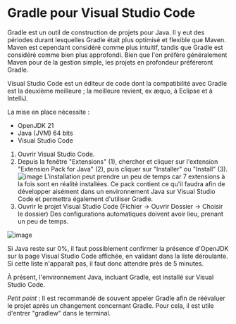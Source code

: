 # Gradle pour Visual Studio Code
Gradle est un outil de construction de projets pour Java.
Il y eut des périodes durant lesquelles Gradle était plus optimisé et flexible que Maven.
Maven est cependant considéré comme plus intuitif, tandis que Gradle est considéré comme bien plus approfondi.
Bien que l'on préfère généralement Maven pour de la gestion simple, les projets en profondeur préféreront Gradle. 

Visual Studio Code est un éditeur de code dont la compatibilité avec Gradle est la deuxième meilleure ; la meilleure revient, ex æquo, à Eclipse et à IntelliJ.

La mise en place nécessite :
- OpenJDK 21
- Java (JVM) 64 bits
- Visual Studio Code

1. Ouvrir Visual Studio Code.
2. Depuis la fenêtre "Extensions" (1), chercher et cliquer sur l'extension "Extension Pack for Java" (2), puis cliquer sur "Installer" ou "Install" (3).
![image](https://github.com/user-attachments/assets/82d679d8-8360-41eb-8f2e-e3ffb2f9b469)
L'installation peut prendre un peu de temps car 7 extensions à la fois sont en réalité installées. 
Ce pack contient ce qu'il faudra afin de développer aisément dans un environnement Java sur Visual Studio Code et permettra également d'utiliser Gradle.
3. Ouvrir le projet Visual Studio Code (Fichier -> Ouvrir Dossier -> Choisir le dossier)
Des configurations automatiques doivent avoir lieu, prenant un peu de temps.

![image](https://github.com/user-attachments/assets/15b30238-a0aa-4d1b-9317-34edf6442d20)

Si Java reste sur 0%, il faut possiblement confirmer la présence d'OpenJDK sur la page Visual Studio Code affichée, en validant dans la liste déroulante.
Si cette liste n'apparaît pas, il faut donc attendre près de 5 minutes.

À présent, l'environnement Java, incluant Gradle, est installé sur Visual Studio Code.

*Petit point* : Il est recommandé de souvent appeler Gradle afin de réévaluer le projet après un changement concernant Gradle.
Pour cela, il est utile d'entrer "gradlew" dans le terminal.

